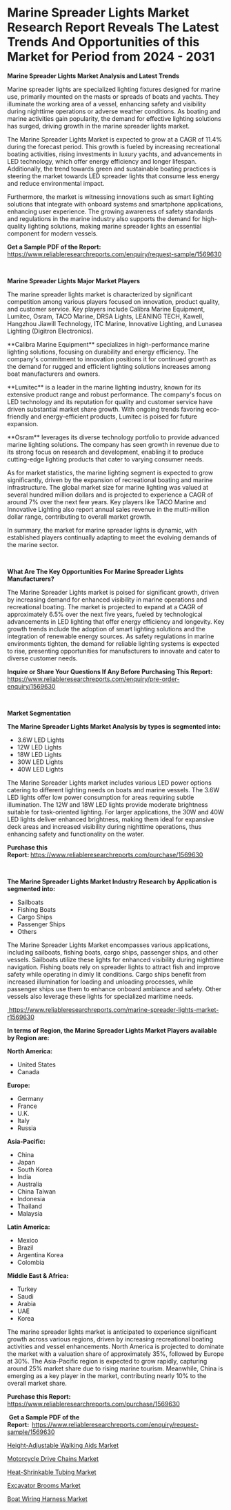 <p><h1>Marine Spreader Lights Market Research Report Reveals The Latest Trends And Opportunities of this Market for Period from 2024 - 2031</h1></p><p><strong>Marine Spreader Lights Market Analysis and Latest Trends</strong></p>
<p><p>Marine spreader lights are specialized lighting fixtures designed for marine use, primarily mounted on the masts or spreads of boats and yachts. They illuminate the working area of a vessel, enhancing safety and visibility during nighttime operations or adverse weather conditions. As boating and marine activities gain popularity, the demand for effective lighting solutions has surged, driving growth in the marine spreader lights market.</p><p>The Marine Spreader Lights Market is expected to grow at a CAGR of 11.4% during the forecast period. This growth is fueled by increasing recreational boating activities, rising investments in luxury yachts, and advancements in LED technology, which offer energy efficiency and longer lifespan. Additionally, the trend towards green and sustainable boating practices is steering the market towards LED spreader lights that consume less energy and reduce environmental impact.</p><p>Furthermore, the market is witnessing innovations such as smart lighting solutions that integrate with onboard systems and smartphone applications, enhancing user experience. The growing awareness of safety standards and regulations in the marine industry also supports the demand for high-quality lighting solutions, making marine spreader lights an essential component for modern vessels.</p></p>
<p><strong>Get a Sample PDF of the Report:&nbsp;</strong> <a href="https://www.reliableresearchreports.com/enquiry/request-sample/1569630?utm_campaign=31&utm_medium=2&utm_source=Github&utm_content=ia&utm_term=14102024&utm_id=marine-spreader-lights">https://www.reliableresearchreports.com/enquiry/request-sample/1569630</a></p>
<p>&nbsp;</p>
<p><strong>Marine Spreader Lights Major Market Players</strong></p>
<p><p>The marine spreader lights market is characterized by significant competition among various players focused on innovation, product quality, and customer service. Key players include Calibra Marine Equipment, Lumitec, Osram, TACO Marine, DRSA Lights, LEANING TECH, Kawell, Hangzhou Jiawill Technology, ITC Marine, Innovative Lighting, and Lunasea Lighting (Digitron Electronics).</p><p>**Calibra Marine Equipment** specializes in high-performance marine lighting solutions, focusing on durability and energy efficiency. The company's commitment to innovation positions it for continued growth as the demand for rugged and efficient lighting solutions increases among boat manufacturers and owners.</p><p>**Lumitec** is a leader in the marine lighting industry, known for its extensive product range and robust performance. The company's focus on LED technology and its reputation for quality and customer service have driven substantial market share growth. With ongoing trends favoring eco-friendly and energy-efficient products, Lumitec is poised for future expansion.</p><p>**Osram** leverages its diverse technology portfolio to provide advanced marine lighting solutions. The company has seen growth in revenue due to its strong focus on research and development, enabling it to produce cutting-edge lighting products that cater to varying consumer needs.</p><p>As for market statistics, the marine lighting segment is expected to grow significantly, driven by the expansion of recreational boating and marine infrastructure. The global market size for marine lighting was valued at several hundred million dollars and is projected to experience a CAGR of around 7% over the next few years. Key players like TACO Marine and Innovative Lighting also report annual sales revenue in the multi-million dollar range, contributing to overall market growth.</p><p>In summary, the market for marine spreader lights is dynamic, with established players continually adapting to meet the evolving demands of the marine sector.</p></p>
<p>&nbsp;</p>
<p><strong>What Are The Key Opportunities For Marine Spreader Lights Manufacturers?</strong></p>
<p><p>The Marine Spreader Lights market is poised for significant growth, driven by increasing demand for enhanced visibility in marine operations and recreational boating. The market is projected to expand at a CAGR of approximately 6.5% over the next five years, fueled by technological advancements in LED lighting that offer energy efficiency and longevity. Key growth trends include the adoption of smart lighting solutions and the integration of renewable energy sources. As safety regulations in marine environments tighten, the demand for reliable lighting systems is expected to rise, presenting opportunities for manufacturers to innovate and cater to diverse customer needs.</p></p>
<p><strong>Inquire or Share Your Questions If Any Before Purchasing This Report:</strong> <a href="https://www.reliableresearchreports.com/enquiry/pre-order-enquiry/1569630?utm_campaign=31&utm_medium=2&utm_source=Github&utm_content=ia&utm_term=14102024&utm_id=marine-spreader-lights">https://www.reliableresearchreports.com/enquiry/pre-order-enquiry/1569630</a></p>
<p>&nbsp;</p>
<p><strong>Market Segmentation</strong></p>
<p><strong>The Marine Spreader Lights Market Analysis by types is segmented into:</strong></p>
<p><ul><li>3.6W LED Lights</li><li>12W LED Lights</li><li>18W LED Lights</li><li>30W LED Lights</li><li>40W LED Lights</li></ul></p>
<p><p>The Marine Spreader Lights market includes various LED power options catering to different lighting needs on boats and marine vessels. The 3.6W LED lights offer low power consumption for areas requiring subtle illumination. The 12W and 18W LED lights provide moderate brightness suitable for task-oriented lighting. For larger applications, the 30W and 40W LED lights deliver enhanced brightness, making them ideal for expansive deck areas and increased visibility during nighttime operations, thus enhancing safety and functionality on the water.</p></p>
<p><strong>Purchase this Report:&nbsp;</strong><a href="https://www.reliableresearchreports.com/purchase/1569630?utm_campaign=31&utm_medium=2&utm_source=Github&utm_content=ia&utm_term=14102024&utm_id=marine-spreader-lights">https://www.reliableresearchreports.com/purchase/1569630</a></p>
<p>&nbsp;</p>
<p><strong>The Marine Spreader Lights Market Industry Research by Application is segmented into:</strong></p>
<p><ul><li>Sailboats</li><li>Fishing Boats</li><li>Cargo Ships</li><li>Passenger Ships</li><li>Others</li></ul></p>
<p><p>The Marine Spreader Lights Market encompasses various applications, including sailboats, fishing boats, cargo ships, passenger ships, and other vessels. Sailboats utilize these lights for enhanced visibility during nighttime navigation. Fishing boats rely on spreader lights to attract fish and improve safety while operating in dimly lit conditions. Cargo ships benefit from increased illumination for loading and unloading processes, while passenger ships use them to enhance onboard ambiance and safety. Other vessels also leverage these lights for specialized maritime needs.</p></p>
<p><a href="https://www.reliableresearchreports.com/marine-spreader-lights-market-r1569630?utm_campaign=31&utm_medium=2&utm_source=Github&utm_content=ia&utm_term=14102024&utm_id=marine-spreader-lights">&nbsp;https://www.reliableresearchreports.com/marine-spreader-lights-market-r1569630</a></p>
<p><strong>In terms of Region, the Marine Spreader Lights Market Players available by Region are:</strong></p>
<p>
    <p> <strong> North America: </strong>
        <ul>
            <li>United States</li>
            <li>Canada</li>
        </ul>
        </p> 
    <p> <strong> Europe: </strong>
        <ul>
            <li>Germany</li>
            <li>France</li>
            <li>U.K.</li>
            <li>Italy</li>
            <li>Russia</li>
        </ul>
        </p> 
    <p> <strong> Asia-Pacific: </strong>
        <ul>
            <li>China</li>
            <li>Japan</li>
            <li>South Korea</li>
            <li>India</li>
            <li>Australia</li>
            <li>China Taiwan</li>
            <li>Indonesia</li>
            <li>Thailand</li>
            <li>Malaysia</li>
        </ul>
        </p> 
    <p> <strong> Latin America: </strong>
        <ul>
            <li>Mexico</li>
            <li>Brazil</li>
            <li>Argentina Korea</li>
            <li>Colombia</li>
        </ul>
        </p> 
    <p> <strong> Middle East & Africa: </strong>
        <ul>
            <li>Turkey</li>
            <li>Saudi</li>
            <li>Arabia</li>
            <li>UAE</li>
            <li>Korea</li>
        </ul>
    </p>
    </p>
<p><p>The marine spreader lights market is anticipated to experience significant growth across various regions, driven by increasing recreational boating activities and vessel enhancements. North America is projected to dominate the market with a valuation share of approximately 35%, followed by Europe at 30%. The Asia-Pacific region is expected to grow rapidly, capturing around 25% market share due to rising marine tourism. Meanwhile, China is emerging as a key player in the market, contributing nearly 10% to the overall market share.</p></p>
<p><strong>Purchase this Report: </strong><a href="https://www.reliableresearchreports.com/purchase/1569630?utm_campaign=31&utm_medium=2&utm_source=Github&utm_content=ia&utm_term=14102024&utm_id=marine-spreader-lights">https://www.reliableresearchreports.com/purchase/1569630</a></p>
<p>&nbsp;<strong>Get a Sample PDF of the Report:&nbsp;&nbsp;</strong><a href="https://www.reliableresearchreports.com/enquiry/request-sample/1569630?utm_campaign=31&utm_medium=2&utm_source=Github&utm_content=ia&utm_term=14102024&utm_id=marine-spreader-lights">https://www.reliableresearchreports.com/enquiry/request-sample/1569630</a></p>
<p><strong></strong></p>
<p><p><a href="https://www.linkedin.com/pulse/height-adjustable-walking-aids-market-size-growth-e1gge?trk=public_post_embed_feed-article-content&utm_campaign=31&utm_medium=2&utm_source=Github&utm_content=ia&utm_term=14102024&utm_id=marine-spreader-lights">Height-Adjustable Walking Aids Market</a></p><p><a href="https://github.com/juniordelafrance/Market-Research-Report-List-5/blob/main/motorcycle-drive-chains-market.md?utm_campaign=31&utm_medium=2&utm_source=Github&utm_content=ia&utm_term=14102024&utm_id=marine-spreader-lights">Motorcycle Drive Chains Market</a></p><p><a href="https://www.linkedin.com/pulse/shaping-forces-heat-shrinkable-tubing-market-applications-types-7q5vc?utm_campaign=31&utm_medium=2&utm_source=Github&utm_content=ia&utm_term=14102024&utm_id=marine-spreader-lights">Heat-Shrinkable Tubing Market</a></p><p><a href="https://www.linkedin.com/pulse/future-ready-strategic-insights-global-excavator-brooms-market-siyyc?utm_campaign=31&utm_medium=2&utm_source=Github&utm_content=ia&utm_term=14102024&utm_id=marine-spreader-lights">Excavator Brooms Market</a></p><p><a href="https://github.com/rahu1506/Market-Research-Report-List-6/blob/main/boat-wiring-harness-market.md?utm_campaign=31&utm_medium=2&utm_source=Github&utm_content=ia&utm_term=14102024&utm_id=marine-spreader-lights">Boat Wiring Harness Market</a></p></p>
